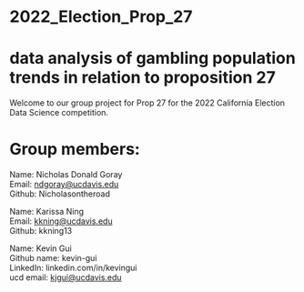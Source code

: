 # 2022_Election_Prop_27
# data analysis of gambling population trends in relation to proposition 27
 Welcome to our group project for Prop 27 for the 2022 California Election Data Science competition.




# Group members:


Name: Nicholas Donald Goray <br /> 
Email: ndgoray@ucdavis.edu <br />
Github: Nicholasontheroad <br />

Name: Karissa Ning <br />
Email: kkning@ucdavis.edu <br />
Github: kkning13 <br />

Name: Kevin Gui <br />
Github name: kevin-gui <br />
LinkedIn: linkedin.com/in/kevingui <br />
ucd email: kjgui@ucdavis.edu <br />
